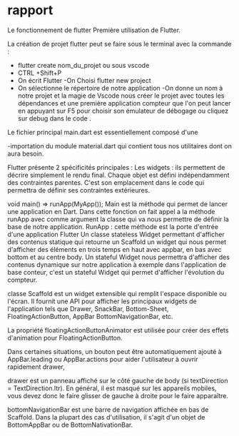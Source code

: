 # rapport
Le fonctionnement de flutter 
Première utilisation de Flutter.

La création de projet flutter peut se faire sous le terminal avec la commande :
- flutter create nom_du_projet ou sous vscode 
- CTRL +Shift+P 
- On écrit Flutter 
-On Choisi flutter new project
- On sélectionne le répertoire de notre application
-On donne un nom à notre projet et la magie de Vscode nous créer le projet avec toutes les dépendances et une
première application compteur que l'on peut lancer en appuyant sur F5 pour choisir son émulateur de débogage ou
cliquez sur debug dans le code .

Le fichier principal main.dart est essentiellement composé d'une

-importation du module material.dart qui contient tous nos utilitaires dont on aura besoin.

Flutter présente 2 spécificités principales : Les widgets : ils permettent de décrire simplement le rendu final. Chaque objet est défini indépendamment des contraintes parentes. C'est son emplacement dans le code qui permettra de définir ses contraintes extérieures.

void main() => runApp(MyApp()); Main est la méthode qui permet de lancer une application en Dart.
Dans cette fonction on fait appel a la méthode runApp avec comme argument la classe qui va nous permettre de définir
la base de notre application. RunApp : cette méthode est la porte d'entrée d'une application Flutter
Un classe stateless Widget permettant d'afficher des contenus statique qui retourne
un Scaffold un widget qui nous permet d'afficher des éléments en trois temps en haut avec appbar, en bas
avec bottom et au centre body.
Un stateful Widget nous permettra d'afficher des contenus dynamique sur notre application à exemple
dans l'application de base conteur, c'est un stateful Widget qui permet d'afficher l'évolution du compteur.


classe Scaffold est un widget extensible qui remplit l'espace disponible ou l'écran.
Il fournit une API pour afficher les principaux widgets de l'application tels que
 Drawer,
 SnackBar,
 Bottom-Sheet,
 FloatingActionButton,
 AppBar
 BottomNavigationBar, etc.

La propriété floatingActionButtonAnimator est utilisée pour créer des effets d'animation pour FloatingActionButton.

Dans certaines situations, un bouton peut être automatiquement ajouté à AppBar.leading ou AppBar.actions
pour aider l'utilisateur à ouvrir rapidement drawer,

drawer est un panneau affiché sur le côté gauche de body (si textDirection = TextDirection.ltr).
En général, il est masqué sur les appareils mobiles, vous devez donc le faire glisser de gauche à droite
pour le faire apparaître.

bottomNavigationBar est une barre de navigation affichée en bas de Scaffold.
Dans la plupart des cas d'utilisation, il s'agit d'un objet de BottomAppBar ou de BottomNativationBar.
